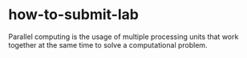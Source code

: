 # how-to-submit-lab

Parallel computing is the usage of multiple processing units that work together at the same time to solve a computational problem.

